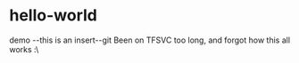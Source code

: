 # hello-world
demo --this is an insert--git
Been on TFSVC too long, and forgot how this all works :\
